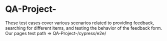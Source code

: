 # QA-Project-
These test cases cover various scenarios related to providing feedback, searching for different items, and testing the behavior of the feedback form.
Our pages test path => QA-Project-/cypress/e2e/
